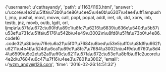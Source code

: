 {'username': u'cathayandy', 'path': u'1163/1163.html', 'answer': u'ucore\u4e2d\u51fa\u73b0\u4e86\u4ee5\u4e0b\u6307\u4ee4\uff1a\npushl, jmp, pushal, movl, movw, call, popl, popal, addl, iret, cli, cld, xorw, inb, testb, jnz, movb, outb, lgdt, orl, ljmp\n\u57fa\u672c\u90fd\u89c1\u8fc7\u6216\u6839\u636e\u540d\u5b57\u53ef\u731c\u51fa\u5176\u542b\u4e49\u3002\n\u8fd8\u51fa\u73b0\u4e86.code16 .code32\u8bbe\u7f6e\u6a21\u5f0f\u7684\u8bed\u53e5\uff0c\u8fd9\u662f\u6211\u4e4b\u524d\u6ca1\u89c1\u8fc7\u7684\u3002\n\u4f9d\u9760\u8d44\u6599\u5e2e\u52a9\uff0c\u6211\u57fa\u672c\u53ef\u8bfb\u61c2ucore\u4e2d\u7684\u6c47\u7f16\u4ee3\u7801\u3002', 'email': u'wzm_andy@126.com', 'time': '2016-02-26:14:51:32'}